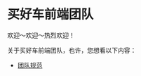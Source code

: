 # 买好车前端团队

欢迎～欢迎～热烈欢迎！

关于买好车前端团队，也许，您想看以下内容：

* [团队规范](https://github.com/maihaoche/frontend-stuff/wiki)
